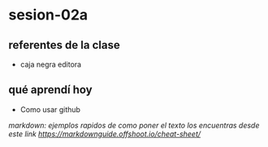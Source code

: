 # sesion-02a

## referentes de la clase
- caja negra editora

## qué aprendí hoy
- Como usar github
  
*markdown: ejemplos rapidos de como poner el texto los encuentras desde este link <https://markdownguide.offshoot.io/cheat-sheet/>*
